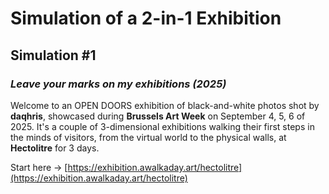 # Simulation of a 2-in-1 Exhibition 

## Simulation #1
### *Leave your marks on my exhibitions (2025)*   

Welcome to an OPEN DOORS exhibition of black-and-white photos shot by __daqhris__, showcased during __Brussels Art Week__ on September 4, 5, 6 of 2025. It's a couple of 3-dimensional exhibitions walking their first steps in the minds of visitors, from the virtual world to the physical walls, at __Hectolitre__ for 3 days.  

Start here → [https://exhibition.awalkaday.art/hectolitre](https://exhibition.awalkaday.art/hectolitre)
